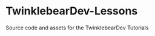 TwinklebearDev-Lessons
======================

Source code and assets for the TwinklebearDev Tutorials